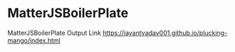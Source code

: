 # MatterJSBoilerPlate
MatterJSBoilerPlate
Output Link
https://jayantyadav001.github.io/plucking-mango/index.html

